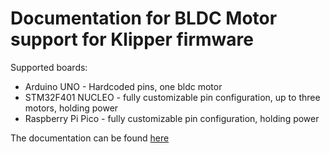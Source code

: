 # Documentation for BLDC Motor support for Klipper firmware
Supported boards:
 * Arduino UNO - Hardcoded pins, one bldc motor
 * STM32F401 NUCLEO - fully customizable pin configuration, up to three motors, holding power
 * Raspberry Pi Pico - fully customizable pin configuration, holding power

The documentation can be found [here](https://github.com/arsi-apli/BLDC_Klipper_doc/wiki)
